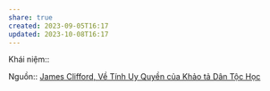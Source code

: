 ```yaml
---
share: true
created: 2023-09-05T16:17
updated: 2023-10-08T16:17
---
```


Khái niệm:: 

Nguồn:: [James Clifford, Về Tính Uy Quyền của Khảo tả Dân Tộc Học](../%CE%9E%20Ngu%E1%BB%93n/James%20Clifford,%20V%E1%BB%81%20T%C3%ADnh%20Uy%20Quy%E1%BB%81n%20c%E1%BB%A7a%20Kh%E1%BA%A3o%20t%E1%BA%A3%20D%C3%A2n%20T%E1%BB%99c%20H%E1%BB%8Dc.md)
